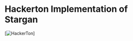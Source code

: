 # Hackerton Implementation of Stargan
[![HackerTon](https://circleci.com/gh/HackerTon/stargan-hackerton.svg?style=svg)]
